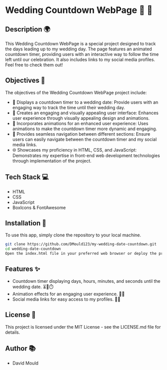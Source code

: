 # Wedding Countdown WebPage 💍 🥂

## Description 🌍

This Wedding Countdown WebPage is a special project designed to track the days leading up to my wedding day. The page features an animated countdown timer, providing users with an interactive way to follow the time left until our celebration. It also includes links to my social media profiles. Feel free to check them out!

## Objectives 🎯

The objectives of the Wedding Countdown WebPage project include:

- 🌟 Displays a countdown timer to a wedding date: Provide users with an engaging way to track the time until their wedding day.
- 🚀 Creates an engaging and visually appealing user interface: Enhances user experience through visually appealing design and animations.
- 🎨 Incorporates animations for an enhanced user experience: Uses animations to make the countdown timer more dynamic and engaging.
- 🔄 Provides seamless navigation between different sections: Ensure users can easily navigate between the countdown timer and my social media links.
- 🌐 Showcases my proficiency in HTML, CSS, and JavaScript: Demonstrates my expertise in front-end web development technologies through implementation of the project.

## Tech Stack 💻

- HTML
- CSS
- JavaScript
- BoxIcons & FontAwesome

## Installation 🔧

To use this app, simply clone the repository to your local machine.

```bash
git clone https://github.com/DMould123/my-wedding-date-countdown.git
cd wedding-date-countdown
Open the index.html file in your preferred web browser or deploy the project on a web server.
```

## Features ✨

- Countdown timer displaying days, hours, minutes, and seconds until the wedding date. ⏳📆⏱️
- Animation effects for an engaging user experience. 🎉✨
- Social media links for easy access to my profiles. 🔗👤

## License 📝

This project is licensed under the MIT License - see the LICENSE.md file for details.

## Author 📚

- David Mould
